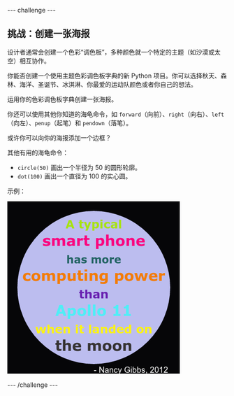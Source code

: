 --- challenge ---
## 挑战：创建一张海报

设计者通常会创建一个色彩“调色板”，多种颜色就一个特定的主题（如沙漠或太空）相互协作。 

你能否创建一个使用主题色彩调色板字典的新 Python 项目。你可以选择秋天、森林、海洋、圣诞节、冰淇淋、你最爱的运动队颜色或者你自己的想法。 

运用你的色彩调色板字典创建一张海报。

你还可以使用其他你知道的海龟命令，如 `forward`（向前）、`right`（向右）、`left`（向左）、`penup`（起笔）和 `pendown`（落笔）。 

或许你可以向你的海报添加一个边框？

其他有用的海龟命令：

+ `circle(50)` 画出一个半径为 50 的圆形轮廓。
+ `dot(100)` 画出一个直径为 100 的实心圆。 
  
示例：

![screenshot](images/colourful-finished.png)






--- /challenge ---